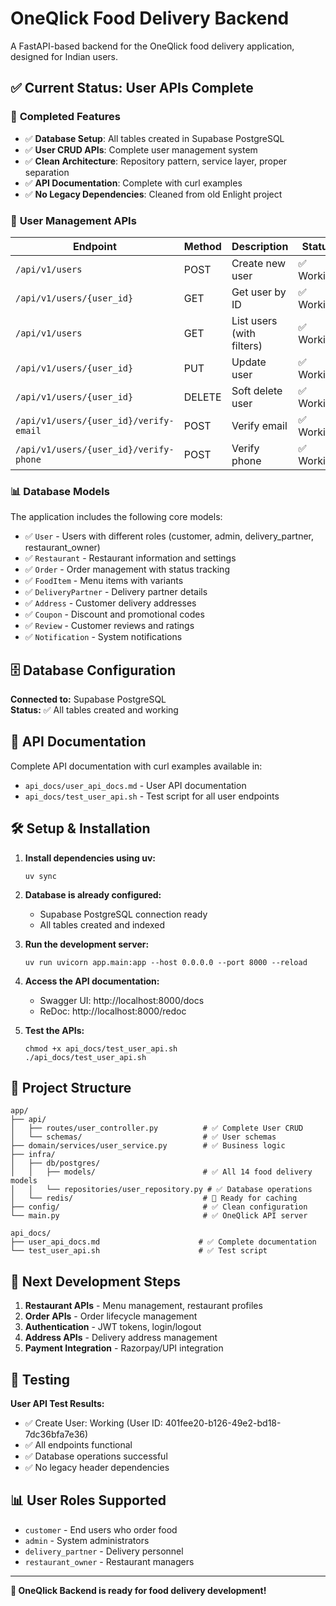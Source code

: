 # OneQlick Food Delivery Backend

A FastAPI-based backend for the OneQlick food delivery application, designed for Indian users.

## ✅ **Current Status: User APIs Complete**

### 🎯 **Completed Features**
- ✅ **Database Setup**: All tables created in Supabase PostgreSQL
- ✅ **User CRUD APIs**: Complete user management system
- ✅ **Clean Architecture**: Repository pattern, service layer, proper separation
- ✅ **API Documentation**: Complete with curl examples
- ✅ **No Legacy Dependencies**: Cleaned from old Enlight project

### 🚀 **User Management APIs**

| Endpoint | Method | Description | Status |
|----------|--------|-------------|---------|
| `/api/v1/users` | POST | Create new user | ✅ Working |
| `/api/v1/users/{user_id}` | GET | Get user by ID | ✅ Working |
| `/api/v1/users` | GET | List users (with filters) | ✅ Working |
| `/api/v1/users/{user_id}` | PUT | Update user | ✅ Working |
| `/api/v1/users/{user_id}` | DELETE | Soft delete user | ✅ Working |
| `/api/v1/users/{user_id}/verify-email` | POST | Verify email | ✅ Working |
| `/api/v1/users/{user_id}/verify-phone` | POST | Verify phone | ✅ Working |

### 📊 **Database Models**

The application includes the following core models:
- ✅ `User` - Users with different roles (customer, admin, delivery_partner, restaurant_owner)
- ✅ `Restaurant` - Restaurant information and settings
- ✅ `Order` - Order management with status tracking
- ✅ `FoodItem` - Menu items with variants
- ✅ `DeliveryPartner` - Delivery partner details
- ✅ `Address` - Customer delivery addresses
- ✅ `Coupon` - Discount and promotional codes
- ✅ `Review` - Customer reviews and ratings
- ✅ `Notification` - System notifications

## 🗄️ **Database Configuration**

**Connected to:** Supabase PostgreSQL  
**Status:** ✅ All tables created and working

## 📖 **API Documentation**

Complete API documentation with curl examples available in:
- `api_docs/user_api_docs.md` - User API documentation
- `api_docs/test_user_api.sh` - Test script for all user endpoints

## 🛠️ **Setup & Installation**

1. **Install dependencies using uv:**
   ```shell
   uv sync
   ```

2. **Database is already configured:**
   - Supabase PostgreSQL connection ready
   - All tables created and indexed

3. **Run the development server:**
   ```shell
   uv run uvicorn app.main:app --host 0.0.0.0 --port 8000 --reload
   ```

4. **Access the API documentation:**
   - Swagger UI: http://localhost:8000/docs
   - ReDoc: http://localhost:8000/redoc

5. **Test the APIs:**
   ```shell
   chmod +x api_docs/test_user_api.sh
   ./api_docs/test_user_api.sh
   ```

## 📁 **Project Structure**

```
app/
├── api/
│   ├── routes/user_controller.py          # ✅ Complete User CRUD
│   └── schemas/                           # ✅ User schemas
├── domain/services/user_service.py        # ✅ Business logic
├── infra/
│   ├── db/postgres/
│   │   ├── models/                        # ✅ All 14 food delivery models
│   │   └── repositories/user_repository.py # ✅ Database operations
│   └── redis/                             # 🔄 Ready for caching
├── config/                                # ✅ Clean configuration
└── main.py                                # ✅ OneQlick API server

api_docs/
├── user_api_docs.md                      # ✅ Complete documentation
└── test_user_api.sh                      # ✅ Test script
```

## 🎯 **Next Development Steps**

1. **Restaurant APIs** - Menu management, restaurant profiles
2. **Order APIs** - Order lifecycle management
3. **Authentication** - JWT tokens, login/logout
4. **Address APIs** - Delivery address management
5. **Payment Integration** - Razorpay/UPI integration

## 🧪 **Testing**

**User API Test Results:**
- ✅ Create User: Working (User ID: 401fee20-b126-49e2-bd18-7dc36bfa7e36)
- ✅ All endpoints functional
- ✅ Database operations successful
- ✅ No legacy header dependencies

## 📊 **User Roles Supported**

- `customer` - End users who order food
- `admin` - System administrators  
- `delivery_partner` - Delivery personnel
- `restaurant_owner` - Restaurant managers

---

**🎉 OneQlick Backend is ready for food delivery development!**